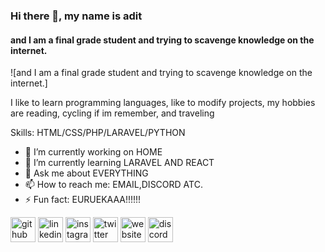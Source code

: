 ### Hi there 👋, my name is adit
#### and I am a final grade student and trying to scavenge knowledge on the internet.
![and I am a final grade student and trying to scavenge knowledge on the internet.]

I like to learn programming languages, like to modify projects, my hobbies are reading, cycling if im remember, and traveling

Skills:  HTML/CSS/PHP/LARAVEL/PYTHON

- 🔭 I’m currently working on HOME 
- 🌱 I’m currently learning LARAVEL AND REACT 
- 💬 Ask me about EVERYTHING 
- 📫 How to reach me: EMAIL,DISCORD ATC. 
- ⚡ Fun fact: EURUEKAAA!!!!!! 


[<img src='https://cdn.jsdelivr.net/npm/simple-icons@3.0.1/icons/github.svg' alt='github' height='40'>](https://github.com/aditrachman)  [<img src='https://cdn.jsdelivr.net/npm/simple-icons@3.0.1/icons/linkedin.svg' alt='linkedin' height='40'>](https://www.linkedin.com/in/aditrachman23/)  [<img src='https://cdn.jsdelivr.net/npm/simple-icons@3.0.1/icons/instagram.svg' alt='instagram' height='40'>](https://www.instagram.com/aditrachman23/)  [<img src='https://cdn.jsdelivr.net/npm/simple-icons@3.0.1/icons/twitter.svg' alt='twitter' height='40'>](https://twitter.com/aditrachman4)  [<img src='https://cdn.jsdelivr.net/npm/simple-icons@3.0.1/icons/icloud.svg' alt='website' height='40'>](aditrachman.github.io)  [<img src='https://cdn.jsdelivr.net/npm/simple-icons@3.0.1/icons/discord.svg' alt='discord' height='40'>](KIN#1180)  

